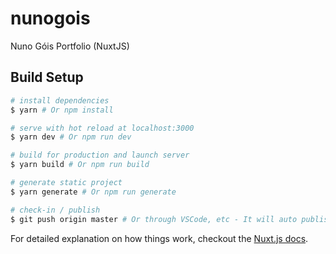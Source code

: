 # nunogois

Nuno Góis Portfolio (NuxtJS)

## Build Setup

``` bash
# install dependencies
$ yarn # Or npm install

# serve with hot reload at localhost:3000
$ yarn dev # Or npm run dev

# build for production and launch server
$ yarn build # Or npm run build

# generate static project
$ yarn generate # Or npm run generate

# check-in / publish
$ git push origin master # Or through VSCode, etc - It will auto publish
```

For detailed explanation on how things work, checkout the [Nuxt.js docs](https://github.com/nuxt/nuxt.js).
